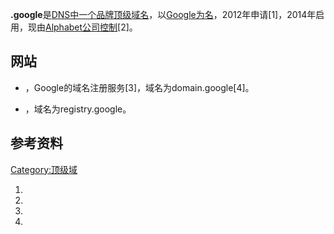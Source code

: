 **.google**是[DNS中一个品牌](https://zh.wikipedia.org/wiki/DNS "wikilink")[顶级域名](https://zh.wikipedia.org/wiki/顶级域名 "wikilink")，以[Google为名](../Page/Google.md "wikilink")，2012年申请\[1\]，2014年启用，现由[Alphabet公司控制](../Page/Alphabet.md "wikilink")\[2\]。

## 网站

  - ，Google的域名注册服务\[3\]，域名为domain.google\[4\]。

  - ，域名为registry.google。

## 参考资料

[Category:顶级域](https://zh.wikipedia.org/wiki/Category:顶级域 "wikilink")

1.
2.
3.
4.